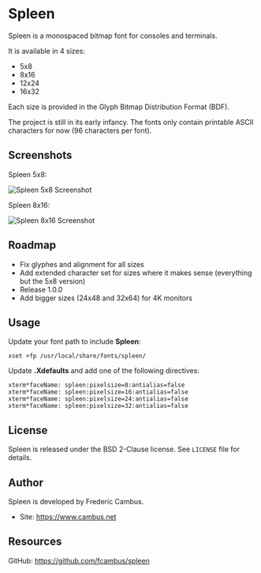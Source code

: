# Spleen

Spleen is a monospaced bitmap font for consoles and terminals.

It is available in 4 sizes:

- 5x8
- 8x16
- 12x24
- 16x32

Each size is provided in the Glyph Bitmap Distribution Format (BDF).

The project is still in its early infancy. The fonts only contain
printable ASCII characters for now (96 characters per font).

## Screenshots

Spleen 5x8:

![Spleen 5x8 Screenshot][1]

Spleen 8x16:

![Spleen 8x16 Screenshot][2]

## Roadmap

- Fix glyphes and alignment for all sizes
- Add extended character set for sizes where it makes sense (everything but
  the 5x8 version)
- Release 1.0.0
- Add bigger sizes (24x48 and 32x64) for 4K monitors

## Usage

Update your font path to include **Spleen**:

	xset +fp /usr/local/share/fonts/spleen/

Update **.Xdefaults** and add one of the following directives:

	xterm*faceName: spleen:pixelsize=8:antialias=false
	xterm*faceName: spleen:pixelsize=16:antialias=false
	xterm*faceName: spleen:pixelsize=24:antialias=false
	xterm*faceName: spleen:pixelsize=32:antialias=false

## License

Spleen is released under the BSD 2-Clause license. See `LICENSE` file for
details.

## Author

Spleen is developed by Frederic Cambus.

- Site: https://www.cambus.net

## Resources

GitHub: https://github.com/fcambus/spleen

[1]: https://www.cambus.net/files/spleen/spleen-5x8.png
[2]: https://www.cambus.net/files/spleen/spleen-8x16.png

